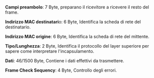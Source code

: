 
**Campi preambolo**: 7 Byte, preparano il ricevitore a ricevere il resto del frame.

**Indirizzo MAC destinatari**o: 6 Byte, Identifica la scheda di rete del destinatario.

**Indirizzo MAC origine**: 6 Byte, Identifica la scheda di rete del mittente.

**Tipo/Lunghezza**: 2 Byte, Identifica il protocollo del layer superiore per sapere come interpretare l'incapsulamento.

**Dati**: 46/1500 Byte, Contiene i dati effettivi da trasmettere.

**Frame Check Sequency**: 4 Byte, Controllo degli errori.

